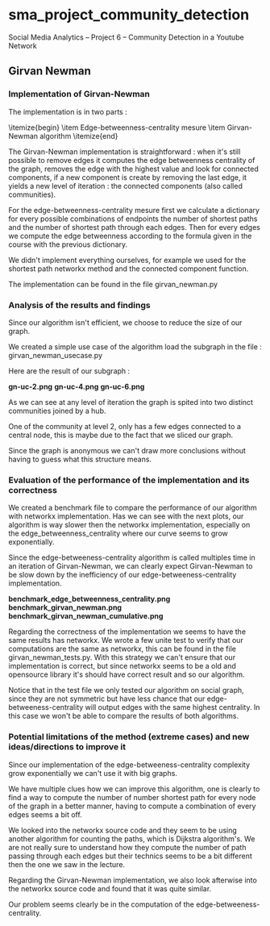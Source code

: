 # sma_project_community_detection
Social Media Analytics – Project 6 – Community Detection in a Youtube Network


## Girvan Newman

### Implementation of Girvan-Newman

The implementation is in two parts :

\itemize{begin}
    \item Edge-betweenness-centrality mesure
    \item Girvan-Newman algorithm
\itemize{end}

The Girvan-Newman implementation is straightforward : when it's still possible to remove edges it computes the edge betweenness centrality of the graph, removes the edge with the highest value and look for connected components, if a new component is create by removing the last edge, it yields a new level of iteration : the connected components (also called communities).

For the edge-betweenness-centrality mesure first we calculate a dictionary for every possible combinations of endpoints the number of shortest paths and the number of shortest path through each edges. Then for every edges we compute the edge betweenness according to the formula given in the course with the previous dictionary.

We didn't implement everything ourselves, for example we used for the shortest path networkx method and the connected component function.

The implementation can be found in the file girvan_newman.py

### Analysis of the results and findings

Since our algorithm isn't efficient, we choose to reduce the size of our graph.

We created a simple use case of the algorithm load the subgraph in the file : girvan_newman_usecase.py

Here are the result of our subgraph :

**gn-uc-2.png**
**gn-uc-4.png**
**gn-uc-6.png**

As we can see at any level of iteration the graph is spited into two distinct communities joined by a hub.

One of the community at level 2, only has a few edges connected to a central node, this is maybe due to the fact that we sliced our graph.

Since the graph is anonymous we can't draw more conclusions without having to guess what this structure means.

### Evaluation of the performance of the implementation and its correctness

We created a benchmark file to compare the performance of our algorithm with networkx implementation. Has we can see with the next plots, our algorithm is way slower then the networkx implementation, especially on the edge_betweenness_centrality where our curve seems to grow exponentially.

Since the edge-betweeness-centrality algorithm is called multiples time in an iteration of Girvan-Newman, we can clearly expect Girvan-Newman to be slow down by the inefficiency of our edge-betweeness-centrality implementation.

**benchmark_edge_betweenness_centrality.png**
**benchmark_girvan_newman.png**
**benchmark_girvan_newman_cumulative.png**

Regarding the correctness of the implementation we seems to have the same results has networkx. We wrote a few unite test to verify that our computations are the same as networkx, this can be found in the file girvan_newman_tests.py. With this strategy we can't ensure that our implementation is correct, but since networkx seems to be a old and opensource library it's should have correct result and so our algorithm.

Notice that in the test file we only tested our algorithm on social graph, since they are not symmetric but have less chance that our edge-betweeness-centrality will output edges with the same highest centrality. In this case we won't be able to compare the results of both algorithms.

### Potential limitations of the method (extreme cases) and new ideas/directions to improve it

Since our implementation of the edge-betweeness-centrality complexity grow exponentially we can't use it with big graphs.

We have multiple clues how we can improve this algorithm, one is clearly to find a way to compute the number of number shortest path for every node of the graph in a better manner, having to compute a combination of every edges seems a bit off.

We looked into the networkx source code and they seem to be using another algorithm for counting the paths, which is Dijkstra algorithm's. We are not really sure to understand how they compute the number of path passing through each edges but their technics seems to be a bit different then the one we saw in the lecture.

Regarding the Girvan-Newman implementation, we also look afterwise into the networkx source code and found that it was quite similar.

Our problem seems clearly be in the computation of the edge-betweeness-centrality.
